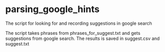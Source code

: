 # parsing_google_hints
The script for looking for and recording suggestions in google search

The script takes phrases from phrases_for_suggest.txt and gets suggestions from google search. The results is saved in suggest.csv and suggest.txt
